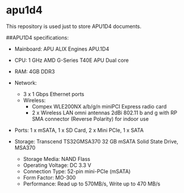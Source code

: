 # apu1d4
This repository is used just to store APU1D4 documents.

##APU1D4 specifications:

- Mainboard: APU ALIX Engines APU.1D4
- CPU: 1 GHz AMD G-Series T40E APU Dual core
- RAM: 4GB DDR3
- Network: 
   * 3 x 1 Gbps Ethernet ports
   * Wireless: 
     + Compex WLE200NX a/b/g/n miniPCI Express radio card
     + 2 x Wireless LAN omni antennas 2dBi 802.11 b and g with RP SMA connector (Reverse Polarity) for indoor use

- Ports: 1 x mSATA, 1 x SD Card, 2 x Mini PCIe, 1 x SATA
- Storage: Transcend TS32GMSA370 32 GB mSATA Solid State Drive, MSA370
  * Storage Media: NAND Flass
  * Operating Voltage: DC 3.3 V
  * Connection Type: 52-pin mini-PCIe (mSATA)
  * Form Factor: MO-300
  * Performance: Read up to 570MB/s, Write up to 470 MB/s
